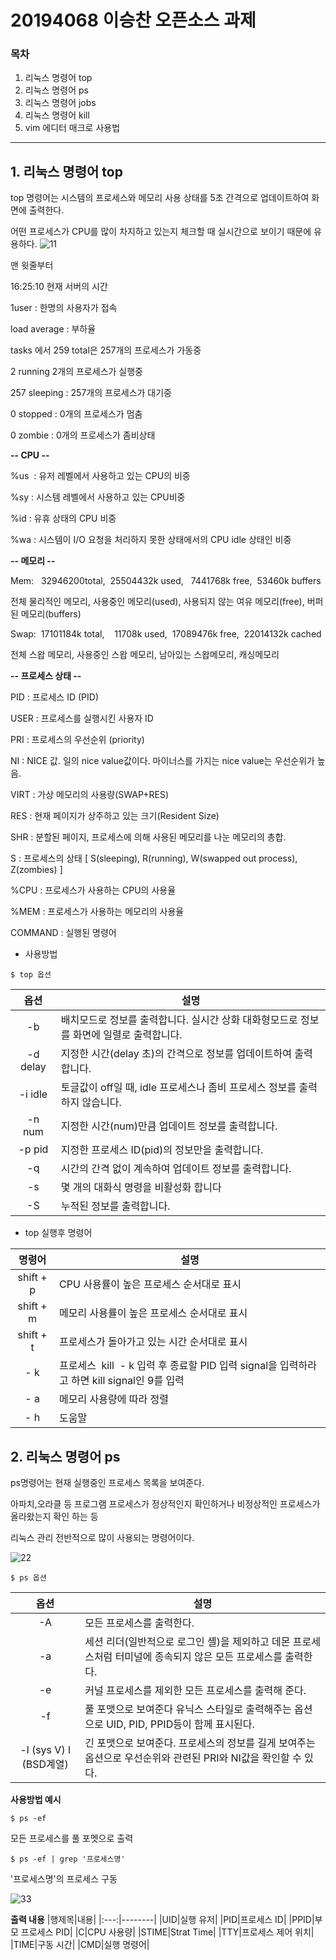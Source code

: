 # 20194068 이승찬 오픈소스 과제
### 목차
1) 리눅스 명령어 top
2) 리눅스 명령어 ps
3) 리눅스 명령어 jobs
4) 리눅스 명령어  kill
5) vim 에디터 매크로 사용법
---
## 1. 리눅스 명령어 top
top 명령어는 시스템의 프로세스와 메모리 사용 상태를 5초 간격으로 업데이트하여 화면에 출력한다. 

어떤 프로세스가 CPU를 많이 차지하고 있는지 체크할 때 실시간으로 보이기 때문에 유용하다.
![11](https://user-images.githubusercontent.com/104582605/172049844-1277c567-0839-4fc2-8ed7-cd5f605b9cef.png)

맨 윗줄부터

16:25:10 현재 서버의 시간

1user : 한명의 사용자가 접속

load average : 부하율

tasks 에서 259 total은 257개의 프로세스가 가동중

2 running 2개의 프로세스가 실행중

257 sleeping : 257개의 프로세스가 대기중

0 stopped : 0개의 프로세스가 멈춤

0 zombie : 0개의 프로세스가 좀비상태

**-- CPU --**

%us  : 유저 레벨에서 사용하고 있는 CPU의 비중

%sy : 시스템 레벨에서 사용하고 있는 CPU비중

%id : 유휴 상태의 CPU 비중

%wa : 시스템이 I/O 요청을 처리하지 못한 상태에서의 CPU idle 상태인 비중

**-- 메모리 --**

Mem:   32946200total,  25504432k used,   7441768k free,  53460k buffers 

전체 물리적인 메모리, 사용중인 메모리(used), 사용되지 않는 여유 메모리(free), 버퍼된 메모리(buffers)

Swap:  17101184k total,    11708k used,  17089476k free,  22014132k cached 

전체 스왑 메모리, 사용중인 스왑 메모리, 남아있는 스왑메모리, 캐싱메모리

**-- 프로세스 상태 --**

PID : 프로세스 ID (PID)

USER : 프로세스를 실행시킨 사용자 ID

PRI : 프로세스의 우선순위 (priority)

NI : NICE 값. 일의 nice value값이다. 마이너스를 가지는 nice value는 우선순위가 높음.

VIRT : 가상 메모리의 사용량(SWAP+RES)

RES : 현재 페이지가 상주하고 있는 크기(Resident Size)

SHR : 분할된 페이지, 프로세스에 의해 사용된 메모리를 나눈 메모리의 총합.

S : 프로세스의 상태 [ S(sleeping), R(running), W(swapped out process), Z(zombies) ]

%CPU : 프로세스가 사용하는 CPU의 사용율

%MEM : 프로세스가 사용하는 메모리의 사용율

COMMAND : 실행된 명령어


+ 사용방법


```$ top 옵션```

|옵션|설명|
|:---:|--------|
|-b|배치모드로 정보를 출력합니다. 실시간 상화 대화형모드로 정보를 화면에 일렬로 출력합니다.|
|-d delay|지정한 시간(delay 초)의 간격으로 정보를 업데이트하여 출력합니다.|
|-i idle|토글값이 off일 때, idle 프로세스나 좀비 프로세스 정보를 출력하지 않습니다.|
|-n num|지정한 시간(num)만큼 업데이트 정보를 출력합니다.|
|-p pid|지정한 프로세스 ID(pid)의 정보만을 출력합니다.|
|-q|시간의 간격 없이 계속하여 업데이트 정보를 출력합니다.|
|-s|몇 개의 대화식 명령을 비활성화 합니다|
|-S|누적된 정보를 출력합니다.|

+ top 실행후 명령어

|명령어|설명|
|:---:|--------|
|shift + p|CPU 사용률이 높은 프로세스 순서대로 표시|
|shift + m|메모리 사용률이 높은 프로세스 순서대로 표시|
|shift + t|프로세스가 돌아가고 있는 시간 순서대로 표시|
|- k|프로세스  kill  - k 입력 후 종료할 PID 입력 signal을 입력하라고 하면 kill signal인 9를 입력|
|- a|메모리 사용량에 따라 정렬|
|- h|도움말 |

## 2. 리눅스 명령어 ps
ps명령어는 현재 실행중인 프로세스 목록을 보여준다.

아파치,오라클 등 프로그램 프로세스가 정상적인지 확인하거나 비정상적인 프로세스가 올라왔는지 확인 하는 등 

리눅스 관리 전반적으로 많이 사용되는 명령어이다.

![22](https://user-images.githubusercontent.com/104582605/172051073-e71358c4-5f31-41b5-a8d7-5c76968c3ffa.png)

```$ ps 옵션```


|옵션|설명|
|:---:|--------|
|-A|모든 프로세스를 출력한다.|
|-a|세션 리더(일반적으로 로그인 셸)을 제외하고 데몬 프로세스처럼 터미널에 종속되지 않은 모든 프로세스를 출력한다.|
|-e|커널 프로세스를 제외한 모든 프로세스를 출력해 준다.|
|-f|풀 포맷으로 보여준다  유닉스 스타일로 출력해주는 옵션으로 UID, PID, PPID등이 함께 표시된다.|
|-l (sys V) l (BSD계열) |긴 포맷으로 보여준다.  프로세스의 정보를 길게 보여주는 옵션으로 우선순위와 관련된 PRI와 NI값을 확인할 수 있다. |

**사용방법 예시**

```$ ps -ef```

모든 프로세스를 풀 포멧으로 출력

```$ ps -ef | grep '프로세스명'```

'프로세스명'의 프로세스 구동 

![33](https://user-images.githubusercontent.com/104582605/172051385-cadcda32-3111-44dd-8562-10c78a41bc45.PNG)

**출력 내용**
|행제목|내용|
|:---:|--------|
|UID|실행 유저|
|PID|프로세스 ID|
|PPID|부모 프로세스 PID|
|C|CPU 사용량|
|STIME|Strat Time|
|TTY|프로세스 제어 위치|
|TIME|구동 시간|
|CMD|실행 명령어|



